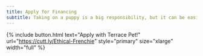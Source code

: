 ```yaml
---
title: Apply for Financing
subtitle: Taking on a puppy is a big responsibility, but it can be easier on your wallet with Terrace Pet (our partner)
---
```


{% include button.html text="Apply with Terrace Pet!" url="https://cutt.ly/Ethical-Frenchie" style="primary" size="xlarge" width="full" %}  